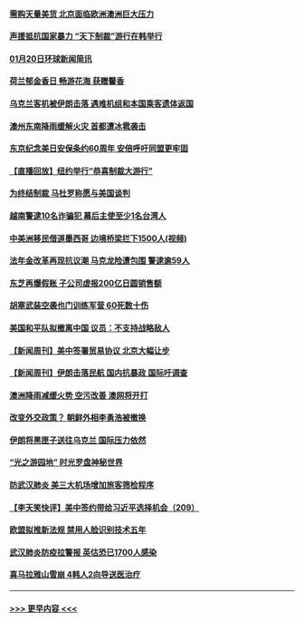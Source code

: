 #### [需购天量美货 北京面临欧洲澳洲巨大压力](../pages/prog202/a102756304.md?t=01200902) 
#### [声援抵抗国家暴力 “天下制裁”游行在韩举行](../pages/prog202/a102756254.md?t=01200902) 
#### [01月20日环球新闻简讯](../pages/prog202/a102756238.md?t=01200902) 
#### [荷兰郁金香日 畅游花海 获赠馨香](../pages/prog202/a102756214.md?t=01200902) 
#### [乌克兰客机被伊朗击落 遇难机组和本国乘客遗体返国](../pages/prog202/a102756182.md?t=01200902) 
#### [澳州东南降雨缓解火灾 首都遭冰雹袭击](../pages/prog202/a102756172.md?t=01200902) 
#### [东京纪念美日安保条约60周年 安倍呼吁同盟更牢固](../pages/prog202/a102756150.md?t=01200902) 
#### [【直播回放】纽约举行“恭喜制裁大游行”](../pages/prog202/a102755308.md?t=01200902) 
#### [为终结制裁 马杜罗称愿与美国谈判](../pages/prog202/a102756060.md?t=01200902) 
#### [越南警逮10名诈骗犯 幕后主使至少1名台湾人](../pages/prog202/a102756030.md?t=01200902) 
#### [中美洲移民借道墨西哥 边境桥梁拦下1500人(视频)](../pages/prog202/a102756017.md?t=01200902) 
#### [法年金改革再现抗议潮 马克龙险遭包围 警逮逾59人](../pages/prog202/a102755953.md?t=01200902) 
#### [东芝再爆假账 子公司虚报200亿日圆销售额](../pages/prog202/a102755949.md?t=01200902) 
#### [胡塞武装空袭也门训练军营 60死数十伤](../pages/prog202/a102755921.md?t=01200902) 
#### [美国和平队拟撤离中国 议员：不支持战略敌人](../pages/prog202/a102755896.md?t=01200902) 
#### [【新闻周刊】美中签署贸易协议  北京大幅让步](../pages/prog202/a102755893.md?t=01200902) 
#### [【新闻周刊】伊朗击落民航 国内抗暴政 国际吁调查](../pages/prog202/a102755773.md?t=01200902) 
#### [澳洲降雨减缓火势 空污改善 澳网将开打](../pages/prog202/a102755661.md?t=01200902) 
#### [改变外交政策？ 朝鲜外相李勇浩被撤换](../pages/prog202/a102755817.md?t=01200902) 
#### [伊朗将黑匣子送往乌克兰 国际压力依然](../pages/prog202/a102755784.md?t=01200902) 
#### [“光之游园地” 时光罗盘神秘世界](../pages/prog202/a102755744.md?t=01200902) 
#### [防武汉肺炎 美三大机场增加旅客筛检程序](../pages/prog202/a102755752.md?t=01200902) 
#### [【李天笑快评】美中签约带给习近平选择机会（209）](../pages/prog202/a102755709.md?t=01200902) 
#### [欧盟拟推新法规  禁用人脸识别技术五年](../pages/prog202/a102755658.md?t=01200902) 
#### [武汉肺炎防疫拉警报 英估恐已1700人感染](../pages/prog202/a102755639.md?t=01200902) 
#### [喜马拉雅山雪崩 4韩人2向导送医治疗](../pages/prog202/a102755429.md?t=01200902) 

----
#### [ >>> 更早内容 <<< ](../indexes/prog202-earlier.md)
